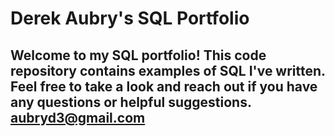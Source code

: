 # Derek Aubry's SQL Portfolio

## Welcome to my SQL portfolio! This code repository contains examples of SQL I've written. Feel free to take a look and reach out if you have any questions or helpful suggestions. aubryd3@gmail.com
